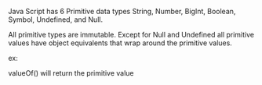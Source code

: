 Java Script has 6 Primitive data types String, Number, BigInt, Boolean, Symbol, Undefined, and Null.

All primitive types are immutable.  Except for Null and Undefined all primitive values have object equivalents that wrap around the primitive values.

ex:

valueOf() will return the primitive value


